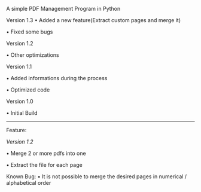 A simple PDF Management Program in Python

Version 1.3
• Added a new feature(Extract custom pages and merge it)

• Fixed some bugs

Version 1.2

• Other optimizations


Version 1.1

•	Added informations during the process

• Optimized code




Version 1.0

•	Initial Build

--------------------------------------------------------

Feature:

*Version 1.2*

•	Merge 2 or more pdfs into one

•	Extract the file for each page

Known Bug:
 • It is not possible to merge the desired pages in numerical / alphabetical order
